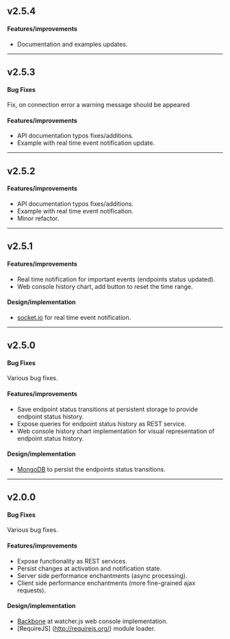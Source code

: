 ## v2.5.4

#### Features/improvements
* Documentation and examples updates.

----

## v2.5.3

#### Bug Fixes
Fix, on connection error a warning message should be appeared

#### Features/improvements
* API documentation typos fixes/additions.
* Example with real time event notification update.

----

## v2.5.2

#### Features/improvements
* API documentation typos fixes/additions.
* Example with real time event notification.
* Minor refactor.

----

## v2.5.1

#### Features/improvements
* Real time notification for important events (endpoints status updated).
* Web console history chart, add button to reset the time range.

#### Design/implementation
* [socket.io](http://socket.io/) for real time event notification.

----

## v2.5.0

#### Bug Fixes
Various bug fixes.

#### Features/improvements
* Save endpoint status transitions at persistent storage to provide endpoint status history.
* Expose queries for endpoint status history as REST service.
* Web console history chart implementation for visual representation of endpoint status history.

#### Design/implementation
* [MongoDB](http://www.mongodb.org/) to persist the endpoints status transitions.

----

## v2.0.0

#### Bug Fixes
Various bug fixes.

#### Features/improvements
* Expose functionality as REST services.
* Persist changes at activation and notification state.
* Server side performance enchantments (async processing).
* Client side performance enchantments (more fine-grained ajax requests).

#### Design/implementation
* [Backbone](http://backbonejs.org/) at watcher.js web console implementation.
* [RequireJS] (http://requirejs.org/) module loader.